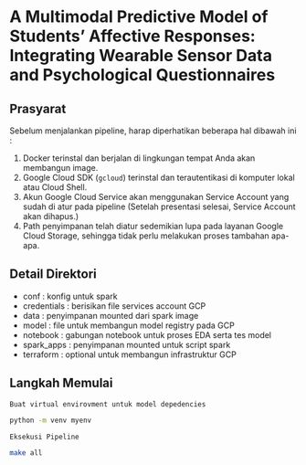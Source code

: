 # A Multimodal Predictive Model of Students’ Affective Responses: Integrating Wearable Sensor Data and Psychological Questionnaires

## Prasyarat
Sebelum menjalankan pipeline, harap diperhatikan beberapa hal dibawah ini :
1.  Docker terinstal dan berjalan di lingkungan tempat Anda akan membangun image.
2.  Google Cloud SDK (`gcloud`) terinstal dan terautentikasi di komputer lokal atau Cloud Shell.
3.  Akun Google Cloud Service akan menggunakan Service Account yang sudah di atur pada pipeline (Setelah presentasi selesai, Service Account akan dihapus.)
4.  Path penyimpanan telah diatur sedemikian lupa pada layanan Google Cloud Storage, sehingga tidak perlu melakukan proses tambahan apa-apa.

## Detail Direktori
- conf : konfig untuk spark
- credentials : berisikan file services account GCP
- data : penyimpanan mounted dari spark image
- model : file untuk membangun model registry pada GCP
- notebook : gabungan notebook untuk proses EDA serta tes model
- spark_apps : penyimpanan mounted untuk script spark
- terraform : optional untuk membangun infrastruktur GCP

## Langkah Memulai
`Buat virtual envirovment untuk model depedencies`
```Bash
python -m venv myenv
```

`Eksekusi Pipeline`
```Bash
make all
```

